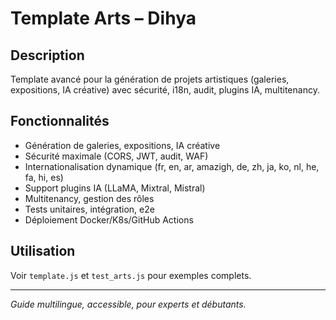 # Template Arts – Dihya

## Description
Template avancé pour la génération de projets artistiques (galeries, expositions, IA créative) avec sécurité, i18n, audit, plugins IA, multitenancy.

## Fonctionnalités
- Génération de galeries, expositions, IA créative
- Sécurité maximale (CORS, JWT, audit, WAF)
- Internationalisation dynamique (fr, en, ar, amazigh, de, zh, ja, ko, nl, he, fa, hi, es)
- Support plugins IA (LLaMA, Mixtral, Mistral)
- Multitenancy, gestion des rôles
- Tests unitaires, intégration, e2e
- Déploiement Docker/K8s/GitHub Actions

## Utilisation
Voir `template.js` et `test_arts.js` pour exemples complets.

---

*Guide multilingue, accessible, pour experts et débutants.*
